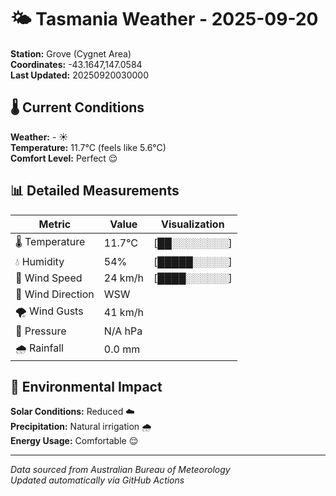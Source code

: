 # 🌤️ Tasmania Weather - 2025-09-20

**Station:** Grove (Cygnet Area)  
**Coordinates:** -43.1647,147.0584  
**Last Updated:** 20250920030000

## 🌡️ Current Conditions

**Weather:** - ☀️  
**Temperature:** 11.7°C (feels like 5.6°C)  
**Comfort Level:** Perfect 😌

## 📊 Detailed Measurements

| Metric | Value | Visualization |
|--------|-------|---------------|
| 🌡️ Temperature | 11.7°C | [██░░░░░░░░] |
| 💧 Humidity | 54% | [█████░░░░░] |
| 💨 Wind Speed | 24 km/h | [████░░░░░░] |
| 🧭 Wind Direction | WSW | |
| 🌪️ Wind Gusts | 41 km/h | |
| 🔽 Pressure | N/A hPa | |
| 🌧️ Rainfall | 0.0 mm | |

## 🌱 Environmental Impact

**Solar Conditions:** Reduced ☁️  
**Precipitation:** Natural irrigation 🌧️  
**Energy Usage:** Comfortable 😌

---
*Data sourced from Australian Bureau of Meteorology*  
*Updated automatically via GitHub Actions*
